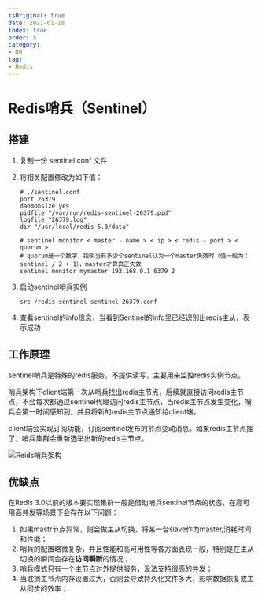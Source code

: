 ```yaml
---
isOriginal: true
date: 2021-01-18
index: true
order: 5
category:
- DB
tag:
- Redis
---
```


# Redis哨兵（Sentinel）

## 搭建

1. 复制一份 sentinel.conf 文件
2. 将相关配置修改为如下值：
    ```shell
    # ./sentinel.conf
    port 26379
    daemonsize yes
    pidfile "/var/run/redis-sentinel-26379.pid"
    logfile "26379.log"
    dir "/usr/local/redis-5.0/data"
    
    # sentinel monitor < master - name > < ip > < redis - port > < quorum >
    # quorum是一个数字，指明当有多少个sentinel认为一个master失效时（值一般为：sentinel / 2 + 1），master才算真正失效
    sentinel monitor mymaster 192.168.0.1 6379 2
    ```

3. 启动sentinel哨兵实例
    ```shell
    src /redis-sentinel sentinel-26379.conf
    ```

4. 查看sentinel的info信息，当看到Sentinel的info里已经识别出redis主从，表示成功

## 工作原理

sentinel哨兵是特殊的redis服务，不提供读写，主要用来监控redis实例节点。

哨兵架构下client端第一次从哨兵找出redis主节点，后续就直接访问redis主节点，不会每次都通过sentinel代理访问redis主节点，当redis主节点发生变化，哨兵会第一时间感知到，并且将新的redis主节点通知给client端。

client端会实现订阅功能，订阅sentinel发布的节点变动消息。如果redis主节点挂了，哨兵集群会重新选举出新的redis主节点。


![Reids哨兵架构](https://qiniu.yanggl.cn/image/2305091740_1.png)

## 优缺点

在Redis 3.0以前的版本要实现集群一般是借助哨兵sentinel节点的状态，在高可用高并发等场景下会存在以下问题：

1. 如果mastr节点异常，则会做主从切换，将某一台slave作为master,消耗时间和性能；
2. 哨兵的配置略微复杂，并且性能和高可用性等各方面表现一般，特别是在主从切换的瞬间会存在**访问瞬断**的情况；
3. 哨兵模式只有一个主节点对外提供服务，没法支持很高的并发；
4. 当耽搁主节点内存设置过大，否则会导致持久化文件多大，影响数据恢复或主从同步的效率；
